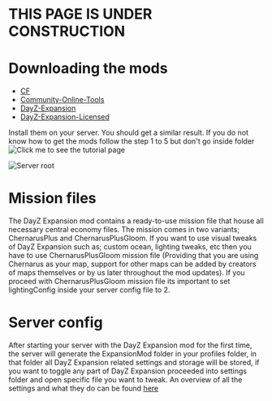 
# THIS PAGE IS UNDER CONSTRUCTION

# Downloading the mods
- [CF](https://steamcommunity.com/workshop/filedetails/?id=1559212036)
- [Community-Online-Tools](https://steamcommunity.com/workshop/filedetails/?id=1564026768)
- [DayZ-Expansion](https://steamcommunity.com/sharedfiles/filedetails/?id=2116151222)
- [DayZ-Expansion-Licensed](https://steamcommunity.com/workshop/filedetails/?id=2116157322)

Install them on your server. You should get a similar result. If you do not know how to get the mods follow the step 1 to 5 but don't go inside folder ![Click me to see the tutorial page](https://github.com/salutesh/DayZ-Expansion-Scripts/wiki/Setting-up-offline-mode#getting-the-mission)

![Server root](https://i.imgur.com/OEaEuf8.png)

# Mission files

The DayZ Expansion mod contains a ready-to-use mission file that house all necessary central economy files. The mission comes in two variants; ChernarusPlus and ChernarusPlusGloom. If you want to use visual tweaks of DayZ Expansion such as; custom ocean, lighting tweaks, etc then you have to use ChernarusPlusGloom mission file (Providing that you are using Chernarus as your map, support for other maps can be added by creators of maps themselves or by us later throughout the mod updates). If you proceed with ChernarusPlusGloom mission file its important to set lightingConfig inside your server config file to 2.

# Server config

After starting your server with the DayZ Expansion mod for the first time, the server will generate the ExpansionMod folder in your profiles folder, in that folder all DayZ Expansion related settings and storage will be stored, if you want to toggle any part of DayZ Expansion proceeded into settings folder and open specific file you want to tweak. An overview of all the settings and what they do can be found [here](https://github.com/salutesh/DayZ-Expansion-Scripts/wiki/Server-settings)

